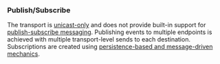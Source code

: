 ### Publish/Subscribe

The transport is [unicast-only](/transports/types.md#unicast-only-transports) and does not provide built-in support for [publish-subscribe messaging](/nservicebus/messaging/publish-subscribe/). Publishing events to multiple endpoints is achieved with multiple transport-level sends to each destination. Subscriptions are created using [persistence-based and message-driven mechanics](/nservicebus/messaging/publish-subscribe/#mechanics-message-driven-persistence-based).